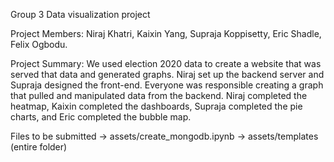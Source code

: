 Group 3 Data visualization project

Project Members:
Niraj Khatri,
Kaixin Yang,
Supraja Koppisetty,
Eric Shadle,
Felix Ogbodu.

Project Summary:
We used election 2020 data to create a website that was served that data and generated graphs. Niraj set up the backend server and Supraja designed the front-end. Everyone was responsible creating a graph that pulled and manipulated data from the backend.
Niraj completed the heatmap, Kaixin completed the dashboards, Supraja completed the pie charts, and Eric completed the bubble map.

Files to be submitted
-> assets/create_mongodb.ipynb
-> assets/templates (entire folder)
